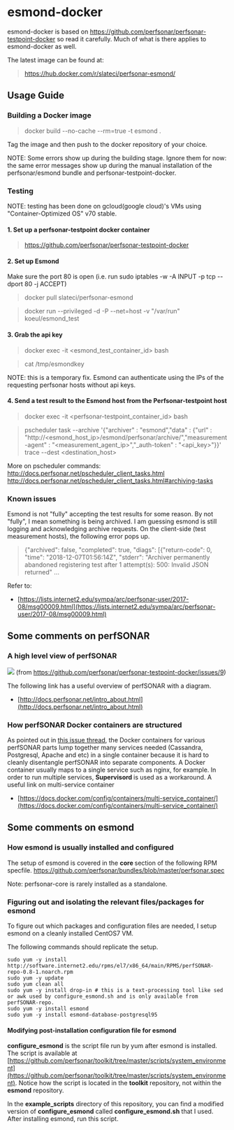 # esmond-docker
esmond-docker is based on https://github.com/perfsonar/perfsonar-testpoint-docker so read it carefully. Much of what is there applies to esmond-docker as well.

The latest image can be found at:
> https://hub.docker.com/r/slateci/perfsonar-esmond/


## Usage Guide

### Building a Docker image
> docker build --no-cache --rm=true -t esmond .

Tag the image and then push to the docker repository of your choice.

NOTE: Some errors show up during the building stage. Ignore them for now: the same error messages show up during the manual installation of the perfsonar/esmond bundle and perfsonar-testpoint-docker.


### Testing
NOTE: testing has been done on gcloud(google cloud)'s VMs using "Container-Optimized OS" v70 stable.

#### 1. Set up a perfsonar-testpoint docker container
> https://github.com/perfsonar/perfsonar-testpoint-docker

#### 2. Set up Esmond
Make sure the port 80 is open (i.e. run sudo iptables -w -A INPUT -p tcp --dport 80 -j ACCEPT)
> docker pull slateci/perfsonar-esmond

> docker run --privileged -d -P --net=host -v "/var/run" koeul/esmond_test

#### 3. Grab the api key
> docker exec -it <esmond_test_container_id> bash

> cat /tmp/esmondkey

NOTE: this is a temporary fix. Esmond can authenticate using the IPs of the requesting perfsonar hosts without api keys.

#### 4. Send a test result to the Esmond host from the Perfsonar-testpoint host
> docker exec -it <perfsonar-testpoint_container_id> bash

> pscheduler task --archive '{"archiver" : "esmond","data" : {"url" : "http://<esmond_host_ip>/esmond/perfsonar/archive/","measurement-agent" : "<measurement_agent_ip>","_auth-token" : "<api_key>"}}' trace --dest <destination_host>

More on pscheduler commands:
http://docs.perfsonar.net/pscheduler_client_tasks.html
http://docs.perfsonar.net/pscheduler_client_tasks.html#archiving-tasks


### Known issues
Esmond is not "fully" accepting the test results for some reason. By not "fully", I mean something is being archived. I am guessing esmond is still logging and acknowledging archive requests. On the client-side (test measurement hosts), the following error pops up. 
> {"archived": false, "completed": true, "diags": [{"return-code": 0, "time": "2018-12-07T01:56:14Z", "stderr": "Archiver permanently abandoned registering test after 1 attempt(s): 500: Invalid JSON returned" ...

Refer to:
- [https://lists.internet2.edu/sympa/arc/perfsonar-user/2017-08/msg00009.html](https://lists.internet2.edu/sympa/arc/perfsonar-user/2017-08/msg00009.html)



## Some comments on perfSONAR

### A high level view of perfSONAR
<img src="https://user-images.githubusercontent.com/1213276/32497289-f7b8449a-c3c3-11e7-933e-1128c9b71830.png"></img>
(from https://github.com/perfsonar/perfsonar-testpoint-docker/issues/9)

The following link has a useful overview of perfSONAR with a diagram.
- [http://docs.perfsonar.net/intro_about.html](http://docs.perfsonar.net/intro_about.html)

### How perfSONAR Docker containers are structured
As pointed out in [this issue thread](https://github.com/perfsonar/perfsonar-testpoint-docker/issues/9), the Docker containers for various perfSONAR parts lump together many services needed (Cassandra, Postgresql, Apache and etc) in a single container because it is hard to cleanly disentangle perfSONAR into separate components. A Docker container usually maps to a single service such as nginx, for example. In order to run multiple services, <b> Supervisord </b> is used as a workaround.
A useful link on multi-service container
- [https://docs.docker.com/config/containers/multi-service_container/](https://docs.docker.com/config/containers/multi-service_container/)



## Some comments on esmond

### How esmond is usually installed and configured
The setup of esmond is covered in the <b> core </b> section of the following RPM specfile.
https://github.com/perfsonar/bundles/blob/master/perfsonar.spec

Note: perfsonar-core is rarely installed as a standalone. 


### Figuring out and isolating the relevant files/packages for esmond
To figure out which packages and configuration files are needed, I setup esmond on a cleanly installed CentOS7 VM.

The following commands should replicate the setup. 
```
sudo yum -y install http://software.internet2.edu/rpms/el7/x86_64/main/RPMS/perfSONAR-repo-0.8-1.noarch.rpm
sudo yum -y update
sudo yum clean all
sudo yum -y install drop-in # this is a text-processing tool like sed or awk used by configure_esmond.sh and is only available from perfSONAR-repo.
sudo yum -y install esmond
sudo yum -y install esmond-database-postgresql95
```

#### Modifying post-installation configuration file for esmond
<b>configure_esmond</b> is the script file run by yum after esmond is installed. The script is available at [https://github.com/perfsonar/toolkit/tree/master/scripts/system_environment](https://github.com/perfsonar/toolkit/tree/master/scripts/system_environment). Notice how the script is located in the <b>toolkit</b> repository, not within the <b>esmond</b> repository.

In the <b>example_scripts</b> directory of this repository, you can find a modified version of <b>configure_esmond</b> called <b>configure_esmond.sh</b> that I used. After installing esmond, run this script.



